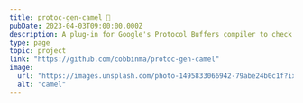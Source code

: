 ```yaml
---
title: protoc-gen-camel 🐪
pubDate: 2023-04-03T09:00:00.000Z
description: A plug-in for Google's Protocol Buffers compiler to check camel case field name violations.
type: page
topic: project
link: "https://github.com/cobbinma/protoc-gen-camel"
image:
  url: "https://images.unsplash.com/photo-1495833066942-79abe24b0c1f?ixlib=rb-4.0.3&ixid=MnwxMjA3fDB8MHxwaG90by1wYWdlfHx8fGVufDB8fHx8&fm=jpg&w=700&fit=max"
  alt: "camel"
---
```

